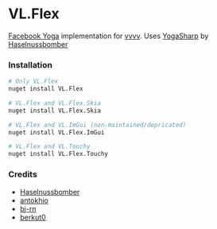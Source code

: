 # VL.Flex

[Facebook Yoga](https://github.com/facebook/yoga) implementation for [vvvv](https://vvvv.org/). Uses [YogaSharp](https://github.com/Haselnussbomber/YogaSharp/) by [Haselnussbomber
](https://github.com/Haselnussbomber)

### Installation

```sh
# Only VL.Flex
nuget install VL.Flex

# VL.Flex and VL.Flex.Skia
nuget install VL.Flex.Skia

# VL.Flex and VL.ImGui (non-maintained/depricated)
nuget install VL.Flex.ImGui

# VL.Flex and VL.Touchy
nuget install VL.Flex.Touchy
```

### Credits

- [Haselnussbomber](https://github.com/Haselnussbomber)
- [antokhio](https://github.com/antokhio)
- [bj-rn](https://github.com/bj-rn)
- [berkut0](https://github.com/berkut0)

